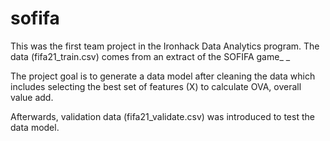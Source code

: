 # sofifa

This was the first team project in the Ironhack Data Analytics program. The data (fifa21_train.csv) comes from an extract of the SOFIFA game_ _

The project goal is to generate a data model after cleaning the data which includes selecting the best set of features (X) to calculate OVA, overall value add. 

Afterwards, validation data (fifa21_validate.csv) was introduced to test the data model. 